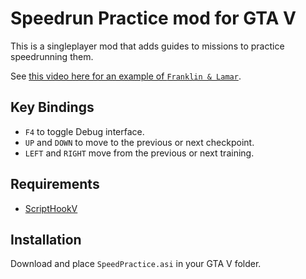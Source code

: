 # Speedrun Practice mod for GTA V

This is a singleplayer mod that adds guides to missions to practice speedrunning them.

See [this video here for an example of `Franklin & Lamar`](https://youtu.be/FIb2PjkL8Ys).

## Key Bindings

* `F4` to toggle Debug interface.
* `UP` and `DOWN` to move to the previous or next checkpoint.
* `LEFT` and `RIGHT` move from the previous or next training.

## Requirements

- [ScriptHookV](https://www.gta5-mods.com/tools/script-hook-v)

## Installation

Download and place `SpeedPractice.asi` in your GTA V folder.